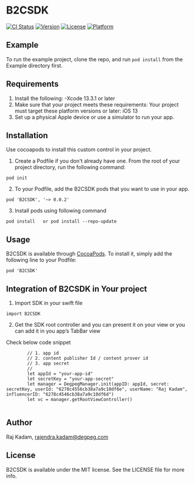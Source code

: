# B2CSDK

[![CI Status](https://img.shields.io/travis/rajdegpeg/B2CSDK.svg?style=flat)](https://travis-ci.org/rajdegpeg/B2CSDK)
[![Version](https://img.shields.io/cocoapods/v/B2CSDK.svg?style=flat)](https://cocoapods.org/pods/B2CSDK)
[![License](https://img.shields.io/cocoapods/l/B2CSDK.svg?style=flat)](https://cocoapods.org/pods/B2CSDK)
[![Platform](https://img.shields.io/cocoapods/p/B2CSDK.svg?style=flat)](https://cocoapods.org/pods/B2CSDK)

## Example

To run the example project, clone the repo, and run `pod install` from the Example directory first.

## Requirements
1. Install the following:
        -Xcode 13.3.1 or later
2. Make sure that your project meets these requirements:
Your project must target these platform versions or later: iOS 13
3. Set up a physical Apple device or use a simulator to run your app.


## Installation
Use cocoapods to install this custom control in your project.
1. Create a Podfile if you don't already have one. From the root of your project directory, run the following command:

```
pod init
```
2. To your Podfile, add the B2CSDK pods that you want to use in your app.
```
pod 'B2CSDK', '~> 0.0.2'
```
3. Install pods using following command
```
pod install   or pod install --repo-update
```

## Usage


B2CSDK is available through [CocoaPods](https://cocoapods.org). To install
it, simply add the following line to your Podfile:

```
pod 'B2CSDK'
```
## Integration of B2CSDK in Your project
1. Import SDK in your swift file
```
import B2CSDK
```
2. Get the SDK root controller and you can present it on your view or you can add it in you app’s TabBar view

Check below code snippet 
```
        // 1. app id
        // 2. content publisher Id / content prover id
        // 3. app secret
        //
        let appId = "your-app-id"
        let secretKey = "your-app-secret"
        let manager = DegpegManager.init(appID: appId, secret: secretKey, userId: "6278c4556cb38a7a9c10df6e", userName: "Raj Kadam", influencerID: "6278c4546cb38a7a9c10df6d")
        let vc = manager.getRootViewController() 
        
```

## Author

Raj Kadam, rajendra.kadam@degpeg.com

## License

B2CSDK is available under the MIT license. See the LICENSE file for more info.
